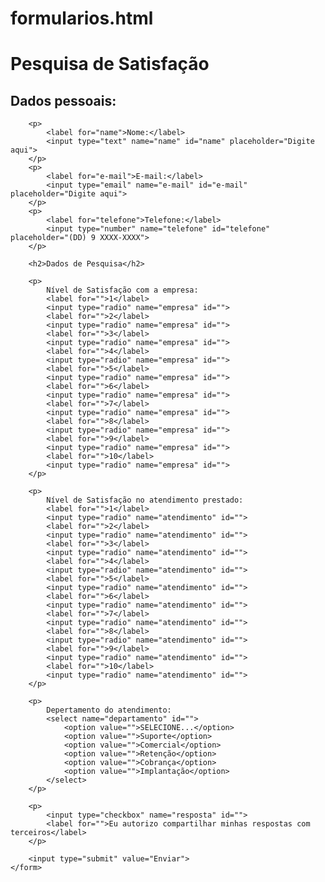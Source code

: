 # formularios.html

<!DOCTYPE html>
<html lang="pt-br">
<head>
    <meta charset="UTF-8">
    <meta name="viewport" content="width=device-width, initial-scale=1.0">
    <title>Exercícios</title>
</head>
<body>
    <h1>Pesquisa de Satisfação</h1>
    <h2>Dados pessoais:</h2>
    <form action="pesquisa_satisfacao.html" method="post">

        <p>
            <label for="name">Nome:</label>
            <input type="text" name="name" id="name" placeholder="Digite aqui">
        </p>
        <p>
            <label for="e-mail">E-mail:</label>
            <input type="email" name="e-mail" id="e-mail" placeholder="Digite aqui">
        </p>
        <p>
            <label for="telefone">Telefone:</label>
            <input type="number" name="telefone" id="telefone" placeholder="(DD) 9 XXXX-XXXX">
        </p>

        <h2>Dados de Pesquisa</h2>

        <p> 
            Nível de Satisfação com a empresa: 
            <label for="">1</label>
            <input type="radio" name="empresa" id="">
            <label for="">2</label>
            <input type="radio" name="empresa" id="">
            <label for="">3</label>
            <input type="radio" name="empresa" id="">
            <label for="">4</label>
            <input type="radio" name="empresa" id="">
            <label for="">5</label>
            <input type="radio" name="empresa" id="">
            <label for="">6</label>
            <input type="radio" name="empresa" id="">
            <label for="">7</label>
            <input type="radio" name="empresa" id="">
            <label for="">8</label>
            <input type="radio" name="empresa" id="">
            <label for="">9</label>
            <input type="radio" name="empresa" id="">
            <label for="">10</label>
            <input type="radio" name="empresa" id="">
        </p>

        <p>
            Nível de Satisfação no atendimento prestado:
            <label for="">1</label>
            <input type="radio" name="atendimento" id="">
            <label for="">2</label>
            <input type="radio" name="atendimento" id="">
            <label for="">3</label>
            <input type="radio" name="atendimento" id="">
            <label for="">4</label>
            <input type="radio" name="atendimento" id="">
            <label for="">5</label>
            <input type="radio" name="atendimento" id="">
            <label for="">6</label>
            <input type="radio" name="atendimento" id="">
            <label for="">7</label>
            <input type="radio" name="atendimento" id="">
            <label for="">8</label>
            <input type="radio" name="atendimento" id="">
            <label for="">9</label>
            <input type="radio" name="atendimento" id="">
            <label for="">10</label>
            <input type="radio" name="atendimento" id="">
        </p>

        <p>
            Depertamento do atendimento:
            <select name="departamento" id="">
                <option value="">SELECIONE...</option>
                <option value="">Suporte</option>
                <option value="">Comercial</option>
                <option value="">Retenção</option>
                <option value="">Cobrança</option>
                <option value="">Implantação</option>
            </select>
        </p>

        <p>
            <input type="checkbox" name="resposta" id="">
            <label for="">Eu autorizo compartilhar minhas respostas com terceiros</label>
        </p>

        <input type="submit" value="Enviar">
    </form>
</body>
</html>
